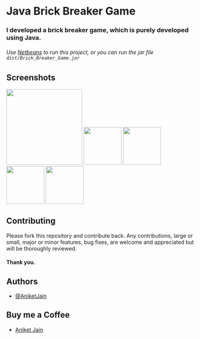 # Java Brick Breaker Game
### I developed a brick breaker game, which is purely developed using Java.

###### Use [Netbeans](https://netbeans.apache.org/) to run this project, or you can run the jar file `dist/Brick_Breaker_Game.jar`

## Screenshots

<p align="left">
	<img src="https://github.com/dev-aniketj/Java-Brick-Breaker-Game/blob/main/SS/image1.jpg" width="200"/>
	<img src="https://github.com/dev-aniketj/Java-Brick-Breaker-Game/blob/main/SS/SS_1.PNG?raw=true" width="100"/>
	<img src="https://github.com/dev-aniketj/Java-Brick-Breaker-Game/blob/main/SS/SS_2.PNG?raw=true" width="100"/>
	<img src="https://github.com/dev-aniketj/Java-Brick-Breaker-Game/blob/main/SS/SS_3.png?raw=true" width="100"/>
	<img src="https://github.com/dev-aniketj/Java-Brick-Breaker-Game/blob/main/SS/SS_4.PNG?raw=true" width="100"/>
</p>

## Contributing

Please fork this repository and contribute back. Any contributions, large or small, major or minor features, bug fixes, are welcome and appreciated but will be thoroughly reviewed.
#### Thank you.

## Authors

- [@AniketJain](https://github.com/dev-aniketj/)

## Buy me a Coffee

- [Aniket Jain](https://www.buymeacoffee.com/aniketjain/)

